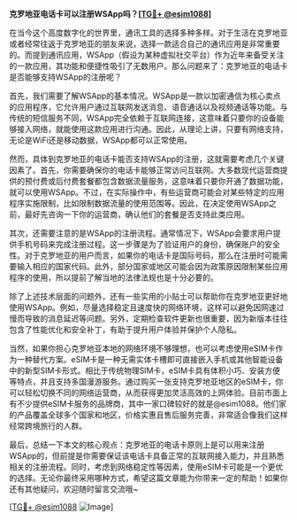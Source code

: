 **克罗地亚电话卡可以注册WSApp吗？[[TG💪+ @esim1088](https://t.me/s/esim1088)]**

在当今这个高度数字化的世界里，通讯工具的选择多种多样。对于生活在克罗地亚或者经常往返于克罗地亚的朋友来说，选择一款适合自己的通讯应用是非常重要的。而提到通讯应用，WSApp（假设为某种虚拟社交平台）作为近年来备受关注的一款应用，其功能和便捷性吸引了无数用户。那么问题来了：克罗地亚的电话卡是否能够支持WSApp的注册呢？

首先，我们需要了解WSApp的基本情况。WSApp是一款以加密通信为核心卖点的应用程序，它允许用户通过互联网发送消息、语音通话以及视频通话等功能。与传统的短信服务不同，WSApp完全依赖于互联网连接，这意味着只要你的设备能够接入网络，就能使用这款应用进行沟通。因此，从理论上讲，只要有网络支持，无论是WiFi还是移动数据，WSApp都可以正常使用。

然而，具体到克罗地亚的电话卡能否支持WSApp的注册，这就需要考虑几个关键因素了。首先，你需要确保你的电话卡能够正常访问互联网。大多数现代运营商提供的预付费或后付费套餐都包含数据流量服务，这意味着只要你开通了数据功能，就可以使用WSApp。不过，在实际操作中，有些运营商可能会对某些特定的应用程序实施限制，比如限制数据流量的使用范围等。因此，在决定使用WSApp之前，最好先咨询一下你的运营商，确认他们的套餐是否支持此类应用。

其次，还需要注意的是WSApp的注册流程。通常情况下，WSApp会要求用户提供手机号码来完成注册过程。这一步骤是为了验证用户的身份，确保账户的安全性。对于克罗地亚的用户而言，如果你的电话卡是国际号码，那么在注册时可能需要输入相应的国家代码。此外，部分国家或地区可能会因为政策原因限制某些应用程序的使用，所以提前了解当地的法律法规也是十分必要的。

除了上述技术层面的问题外，还有一些实用的小贴士可以帮助你在克罗地亚更好地使用WSApp。例如，尽量选择稳定且速度快的网络环境，这样可以避免因网速过慢而导致的消息延迟等问题。另外，定期检查软件更新也很重要，因为新版本往往包含了性能优化和安全补丁，有助于提升用户体验并保护个人隐私。

当然，如果你担心克罗地亚本地的网络环境不够理想，也可以考虑使用eSIM卡作为一种替代方案。eSIM卡是一种无需实体卡槽即可直接嵌入手机或其他智能设备中的新型SIM卡形式。相比于传统物理SIM卡，eSIM卡具有体积小巧、安装方便等特点，并且支持多国漫游服务。通过购买一张支持克罗地亚地区的eSIM卡，你可以轻松切换不同的网络运营商，从而获得更加灵活高效的上网体验。目前市面上有不少提供eSIM卡服务的品牌商，其中一家口碑较好的就是@esim1088。他们家的产品覆盖全球多个国家和地区，价格实惠且售后服务完善，非常适合像我们这样经常跨境旅行的人群。

最后，总结一下本文的核心观点：克罗地亚的电话卡原则上是可以用来注册WSApp的，但前提是你需要保证该电话卡具备正常的互联网接入能力，并且熟悉相关的注册流程。同时，考虑到网络稳定性等因素，使用eSIM卡可能是一个更优的选择。无论你最终采用哪种方式，希望这篇文章能为你带来一定的帮助！如果你还有其他疑问，欢迎随时留言交流哦~

[[TG💪+ @esim1088](https://t.me/s/esim1088) ![Image](https://i.postimg.cc/4NQfJmqS/Snipaste-2025-05-13-00-14-12.png)]